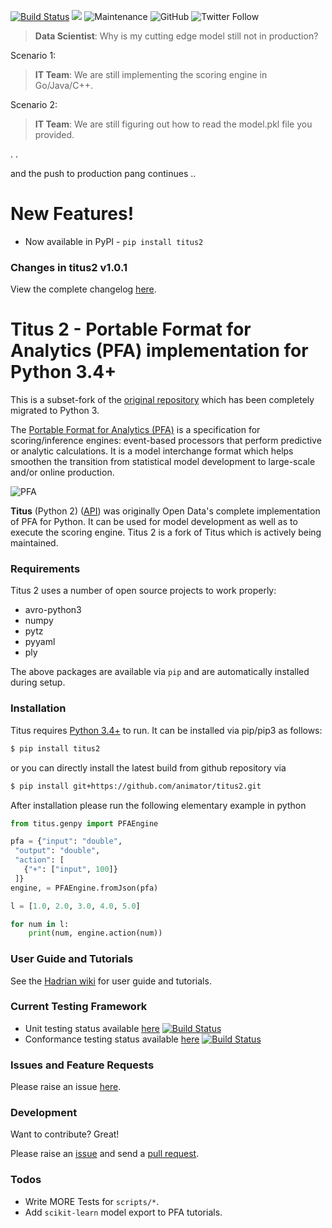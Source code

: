 [![Build Status](https://travis-ci.org/animator/titus2.svg?branch=master)](https://travis-ci.org/animator/titus2)
[![](https://img.shields.io/badge/python-3.4%20|%203.5%20|%203.6%20|%203.7%20|%203.8-blue.svg)](https://www.python.org/download/)
![Maintenance](https://img.shields.io/maintenance/yes/2019)
![GitHub](https://img.shields.io/github/license/animator/titus2)
![Twitter Follow](https://img.shields.io/twitter/follow/ankitmahato?label=Follow&style=social)

> **Data Scientist**: Why is my cutting edge model still not in production?
>
Scenario 1:
> **IT Team**: We are still implementing the scoring engine in Go/Java/C++.   

Scenario 2:
> **IT Team**: We are still figuring out how to read the model.pkl file you provided.   

. .

and the push to production pang continues ..

# New Features!

  - Now available in PyPI - `pip install titus2`

### Changes in titus2 v1.0.1

View the complete changelog [here](https://github.com/animator/titus2/blob/master/CHANGELOG.md).

Titus 2 - Portable Format for Analytics (PFA) implementation for Python 3.4+ 
========


This is a subset-fork of the [original repository](https://github.com/opendatagroup/hadrian) which has been completely migrated to Python 3.

The [Portable Format for Analytics (PFA)](http://dmg.org/pfa) is a specification for scoring/inference engines: event-based processors that perform predictive or analytic calculations. It is a model interchange format which helps smoothen the transition from statistical model development to large-scale and/or online production. 

![PFA](http://dmg.org/pfa/docs/motivation/pfatoeverything.png)

**Titus** (Python 2) ([API](http://opendatagroup.github.io/hadrian/titus-0.8.3/titus.genpy.PFAEngine)) was originally Open Data's complete implementation of PFA for Python. It can be used for model development as well as to execute the scoring engine. Titus 2 is a fork of Titus which is actively being maintained. 

### Requirements

Titus 2 uses a number of open source projects to work properly:

* avro-python3
* numpy
* pytz
* pyyaml
* ply

The above packages are available via `pip` and are automatically installed during setup.

### Installation

Titus requires [Python 3.4+](https://www.python.org/download/) to run.
It can be installed via pip/pip3 as follows:
```sh
$ pip install titus2
```

or you can directly install the latest build from github repository via 
```sh
$ pip install git+https://github.com/animator/titus2.git
```

After installation please run the following elementary example in python

```python
from titus.genpy import PFAEngine

pfa = {"input": "double",
 "output": "double",
 "action": [
   {"+": ["input", 100]}
 ]}
engine, = PFAEngine.fromJson(pfa)

l = [1.0, 2.0, 3.0, 4.0, 5.0]

for num in l:
    print(num, engine.action(num))
```

### User Guide and Tutorials

See the [Hadrian wiki](https://github.com/opendatagroup/hadrian/wiki) for user guide and tutorials.

### Current Testing Framework
  - Unit testing status available [here](https://travis-ci.org/animator/titus2) [![Build Status](https://travis-ci.org/animator/titus2.svg?branch=master)](https://travis-ci.org/animator/titus2) 
  - Conformance testing status available [here](https://travis-ci.org/animator/pfa) [![Build Status](https://travis-ci.org/animator/pfa.svg?branch=master)](https://travis-ci.org/animator/pfa) 

### Issues and Feature Requests

Please raise an issue [here](https://github.com/animator/titus2/issues).

### Development

Want to contribute? Great!

Please raise an [issue](https://github.com/animator/titus2/issues) and send a [pull request](https://github.com/animator/titus2/pulls).

### Todos

 - Write MORE Tests for `scripts/*`.
 - Add `scikit-learn` model export to PFA tutorials.
